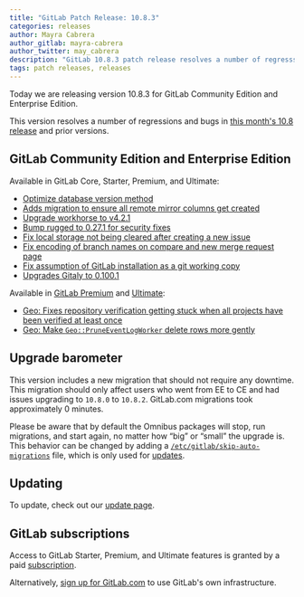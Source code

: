 ```yaml
---
title: "GitLab Patch Release: 10.8.3"
categories: releases
author: Mayra Cabrera
author_gitlab: mayra-cabrera
author_twitter: may_cabrera
description: "GitLab 10.8.3 patch release resolves a number of regresssions and bugs in 10.8 release."
tags: patch releases, releases
---
```


Today we are releasing version 10.8.3 for GitLab Community Edition and Enterprise Edition.

This version resolves a number of regressions and bugs in
[this month's 10.8 release](/blog/2018/05/22/gitlab-10-8-released/) and
prior versions.

## GitLab Community Edition and Enterprise Edition

Available in GitLab Core, Starter, Premium, and Ultimate:

- [Optimize database version method](https://gitlab.com/gitlab-org/gitlab-ce/merge_requests/19021)
- [Adds migration to ensure all remote mirror columns get created](https://gitlab.com/gitlab-org/gitlab-ce/merge_requests/19196)
- [Upgrade workhorse to v4.2.1](https://gitlab.com/gitlab-org/gitlab-ce/merge_requests/19087)
- [Bump rugged to 0.27.1 for security fixes](https://gitlab.com/gitlab-org/gitlab-ce/merge_requests/19222)
- [Fix local storage not being cleared after creating a new issue](https://gitlab.com/gitlab-org/gitlab-ce/merge_requests/19226)
- [Fix encoding of branch names on compare and new merge request page](https://gitlab.com/gitlab-org/gitlab-ce/merge_requests/19143)
- [Fix assumption of GitLab installation as a git working copy](https://gitlab.com/gitlab-org/gitlab-ce/merge_requests/19125)
- [Upgrades Gitaly to 0.100.1](https://gitlab.com/gitlab-org/gitlab-ce/merge_requests/19151)

Available in [GitLab Premium](/pricing/premium/) and [Ultimate](/pricing/ultimate/):

- [Geo: Fixes repository verification getting stuck when all projects have been verified at least once](https://gitlab.com/gitlab-org/gitlab-ee/merge_requests/5772)
- [Geo: Make `Geo::PruneEventLogWorker` delete rows more gently](https://gitlab.com/gitlab-org/gitlab-ee/merge_requests/5835)

## Upgrade barometer

This version includes a new migration that should not require any downtime.
This migration should only affect users who went from EE to CE and had issues upgrading to `10.8.0` to `10.8.2`.
GitLab.com migrations took approximately 0 minutes.

Please be aware that by default the Omnibus packages will stop, run migrations,
and start again, no matter how “big” or “small” the upgrade is. This behavior
can be changed by adding a [`/etc/gitlab/skip-auto-migrations`](http://docs.gitlab.com/omnibus/update/README.html) file,
which is only used for [updates](https://docs.gitlab.com/omnibus/update/README.html).

## Updating

To update, check out our [update page](/update/).

## GitLab subscriptions

Access to GitLab Starter, Premium, and Ultimate features is granted by a paid [subscription](/pricing/).

Alternatively, [sign up for GitLab.com](https://gitlab.com/users/sign_in)
to use GitLab's own infrastructure.
